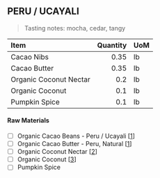 ## PERU / UCAYALI 
> Tasting notes: mocha, cedar, tangy

| Item | Quantity | UoM  |
| :---     | ---:    | :--- |
| Cacao Nibs  | 0.35    | lb    |
| Cacao Butter   | 0.35    | lb    |
| Organic Coconut Nectar    | 0.2      | lb      |
| Organic Coconut     | 0.1      | lb      |
| Pumpkin Spice     | 0.1      | lb      |

#### Raw Materials
- [ ] Organic Cacao Beans -  Peru / Ucayali [[1](/vendors)]
- [ ] Organic Cacao Butter - Peru, Natural [[1](/vendors)]
- [ ] Organic Coconut Nectar [[2](/vendors)]
- [ ] Organic Coconut [[3](/vendors)]
- [ ] Pumpkin Spice 
